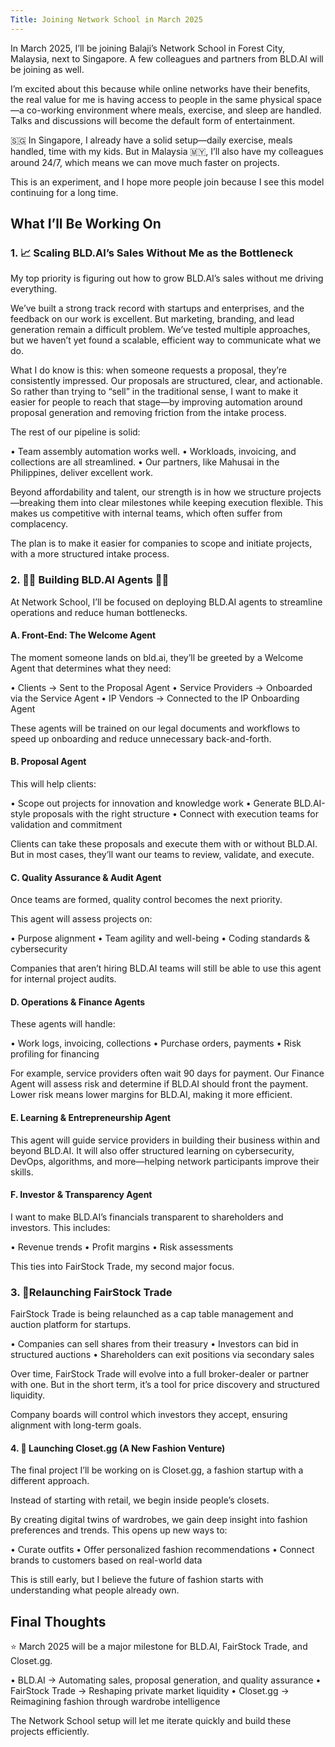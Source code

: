 ```yaml
---
Title: Joining Network School in March 2025
---
```


In March 2025, I’ll be joining Balaji’s Network School in Forest City, Malaysia, next to Singapore. A few colleagues and partners from BLD.AI will be joining as well.

I’m excited about this because while online networks have their benefits, the real value for me is having access to people in the same physical space—a co-working environment where meals, exercise, and sleep are handled. Talks and discussions will become the default form of entertainment.

🇸🇬 In Singapore, I already have a solid setup—daily exercise, meals handled, time with my kids. But in Malaysia 🇲🇾, I’ll also have my colleagues around 24/7, which means we can move much faster on projects.

This is an experiment, and I hope more people join because I see this model continuing for a long time.

## What I’ll Be Working On

### 1. 📈 Scaling BLD.AI’s Sales Without Me as the Bottleneck

My top priority is figuring out how to grow BLD.AI’s sales without me driving everything.

We’ve built a strong track record with startups and enterprises, and the feedback on our work is excellent. But marketing, branding, and lead generation remain a difficult problem. We’ve tested multiple approaches, but we haven’t yet found a scalable, efficient way to communicate what we do.

What I do know is this: when someone requests a proposal, they’re consistently impressed. Our proposals are structured, clear, and actionable. So rather than trying to “sell” in the traditional sense, I want to make it easier for people to reach that stage—by improving automation around proposal generation and removing friction from the intake process.

The rest of our pipeline is solid:

• Team assembly automation works well.
• Workloads, invoicing, and collections are all streamlined.
• Our partners, like Mahusai in the Philippines, deliver excellent work.

Beyond affordability and talent, our strength is in how we structure projects—breaking them into clear milestones while keeping execution flexible. This makes us competitive with internal teams, which often suffer from complacency.

The plan is to make it easier for companies to scope and initiate projects, with a more structured intake process.

### 2. 👩🎤 Building BLD.AI Agents 👨🎤

At Network School, I’ll be focused on deploying BLD.AI agents to streamline operations and reduce human bottlenecks.

#### A. Front-End: The Welcome Agent

The moment someone lands on bld.ai, they’ll be greeted by a Welcome Agent that determines what they need:

• Clients → Sent to the Proposal Agent
• Service Providers → Onboarded via the Service Agent
• IP Vendors → Connected to the IP Onboarding Agent

These agents will be trained on our legal documents and workflows to speed up onboarding and reduce unnecessary back-and-forth.

#### B. Proposal Agent

This will help clients:

• Scope out projects for innovation and knowledge work
• Generate BLD.AI-style proposals with the right structure
• Connect with execution teams for validation and commitment

Clients can take these proposals and execute them with or without BLD.AI. But in most cases, they’ll want our teams to review, validate, and execute.

#### C. Quality Assurance & Audit Agent

Once teams are formed, quality control becomes the next priority.

This agent will assess projects on:

• Purpose alignment
• Team agility and well-being
• Coding standards & cybersecurity

Companies that aren’t hiring BLD.AI teams will still be able to use this agent for internal project audits.

#### D. Operations & Finance Agents

These agents will handle:

• Work logs, invoicing, collections
• Purchase orders, payments
• Risk profiling for financing

For example, service providers often wait 90 days for payment. Our Finance Agent will assess risk and determine if BLD.AI should front the payment. Lower risk means lower margins for BLD.AI, making it more efficient.

#### E. Learning & Entrepreneurship Agent

This agent will guide service providers in building their business within and beyond BLD.AI. It will also offer structured learning on cybersecurity, DevOps, algorithms, and more—helping network participants improve their skills.

#### F. Investor & Transparency Agent

I want to make BLD.AI’s financials transparent to shareholders and investors. This includes:

• Revenue trends
• Profit margins
• Risk assessments

This ties into FairStock Trade, my second major focus.

### 3. 💱Relaunching FairStock Trade 

FairStock Trade is being relaunched as a cap table management and auction platform for startups.

• Companies can sell shares from their treasury
• Investors can bid in structured auctions
• Shareholders can exit positions via secondary sales

Over time, FairStock Trade will evolve into a full broker-dealer or partner with one. But in the short term, it’s a tool for price discovery and structured liquidity.

Company boards will control which investors they accept, ensuring alignment with long-term goals.

#### 4. 👗 Launching Closet.gg (A New Fashion Venture)

The final project I’ll be working on is Closet.gg, a fashion startup with a different approach.

Instead of starting with retail, we begin inside people’s closets.

By creating digital twins of wardrobes, we gain deep insight into fashion preferences and trends. This opens up new ways to:

• Curate outfits
• Offer personalized fashion recommendations
• Connect brands to customers based on real-world data

This is still early, but I believe the future of fashion starts with understanding what people already own.

## Final Thoughts

⭐ March 2025 will be a major milestone for BLD.AI, FairStock Trade, and Closet.gg.

• BLD.AI → Automating sales, proposal generation, and quality assurance
• FairStock Trade → Reshaping private market liquidity
• Closet.gg → Reimagining fashion through wardrobe intelligence

The Network School setup will let me iterate quickly and build these projects efficiently.